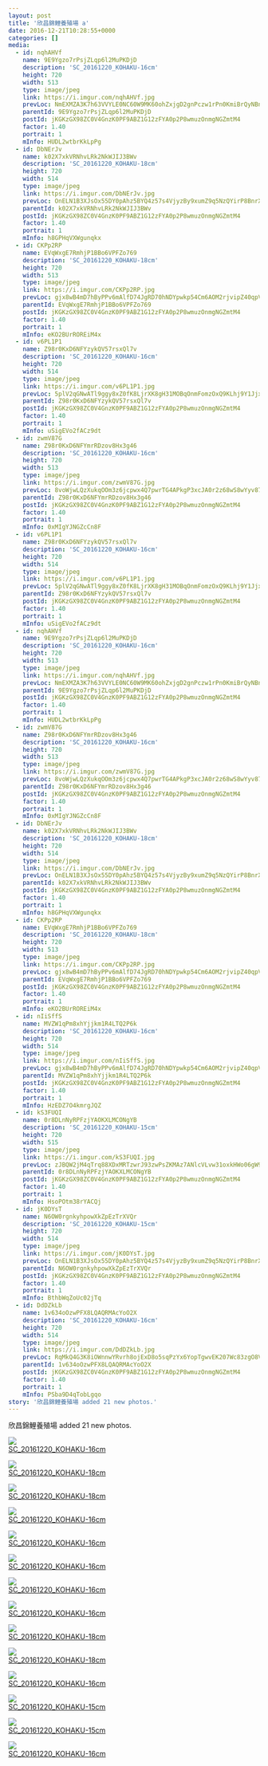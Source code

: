 ```yaml
---
layout: post
title: '欣昌錦鯉養殖場 a' 
date: 2016-12-21T10:28:55+0000 
categories: [] 
media:
  - id: nqhAHVf
    name: 9E9Ygzo7rPsjZLqp6l2MuPKDjD
    description: 'SC_20161220_KOHAKU-16cm'   
    height: 720
    width: 513
    type: image/jpeg
    link: https://i.imgur.com/nqhAHVf.jpg
    prevLoc: NmEXMZA3K7h63VVYLE0NC60W9MK60ohZxjgD2gnPczw1rPn0KmiBrQyNBnB4CoRNpqgx5wC3ARx6K9qMflA3rGrEBNTZMQyAJgGlUwpvm6knv2IJyn1YQlQ7CO2xr34jkys8Qz2l5668Cv8VMjOm1luDr7voX6LyiQA8OnWWVjhozyQJN44muO5DqvOzDZS2p8B7MGBkIq7ODOmgQvFO9vrV2BpptyRW1o1xg8Il6YLglRrMTkKYNAmYjMcZAy1yWnk5
    parentId: 9E9Ygzo7rPsjZLqp6l2MuPKDjD
    postId: jKGKzGX98ZC0V4GnzK0PF9ABZ1G12zFYA0p2P8wmuzOnmgNGZmtM4
    factor: 1.40
    portrait: 1
    mInfo: HUDL2wtbrKkLpPg
  - id: DbNErJv
    name: k02X7xkVRNhvLRk2NkWJIJ3BWv
    description: 'SC_20161220_KOHAKU-18cm'   
    height: 720
    width: 514
    type: image/jpeg
    link: https://i.imgur.com/DbNErJv.jpg
    prevLoc: OnELN1B3XJsOx55DY0pAhz5BYQ4z57s4VjyzBy9xumZ9q5NzQYirP8BnrXrmiD6KlBLZG0c6n7K5AJEOTP2En48EprUm21z7OYv7UBA8E17QOEFoq9o6K1Vocg8GLY0q9NSwMQzK6V0mfrGD5RLQP9HoP6BoW3XoI25Wl1rLBRilGxvBZl6Ku9Pgq5EwPBuNM9JmNOgpcZ8llyJv5VHKnDzPNB0KID1KkNYP6GsjZoMlZ69OSl4wN0O5nYCMEYpRAN6
    parentId: k02X7xkVRNhvLRk2NkWJIJ3BWv
    postId: jKGKzGX98ZC0V4GnzK0PF9ABZ1G12zFYA0p2P8wmuzOnmgNGZmtM4
    factor: 1.40
    portrait: 1
    mInfo: h8GPHqVXWgunqkx
  - id: CKPp2RP
    name: EVqWxgE7RmhjP1BBo6VPFZo769
    description: 'SC_20161220_KOHAKU-18cm'   
    height: 720
    width: 513
    type: image/jpeg
    link: https://i.imgur.com/CKPp2RP.jpg
    prevLoc: gjx8wB4mD7hByPPv6mAlfD74JgRD70hNDYpwkp54Cm6AOM2rjvipZ40qpVpWhRyQMV5AKPuOLNJz1K3GiPn1WGDDNps9l5ANJllPUlXnPNpPLKsYpgY5GOJVSQwDwMPoqKivGBpEXYYqh69LVyRDjWhN5nDK67YZhq6QxOGGmyuXzKRwrZZGSBW5pnB16ZSmANEP3BpyHOLo7lQrK3U2YKmVYNy0Uo92l5XkZ9IW2Gwqx6RMFmk5Wj35pyfK4v32JpEZ
    parentId: EVqWxgE7RmhjP1BBo6VPFZo769
    postId: jKGKzGX98ZC0V4GnzK0PF9ABZ1G12zFYA0p2P8wmuzOnmgNGZmtM4
    factor: 1.40
    portrait: 1
    mInfo: eKO2BUrROREiM4x
  - id: v6PL1P1
    name: Z98r0KxD6NFYzykQV57rsxQl7v
    description: 'SC_20161220_KOHAKU-16cm'   
    height: 720
    width: 514
    type: image/jpeg
    link: https://i.imgur.com/v6PL1P1.jpg
    prevLoc: 5plV2qGNwATl9ggy8xZ0fK8LjrXK8gH31MOBqOnmFomzOxQ9KLhj9Y1JjxjEiR7N31nwMXumLEJk7qBPi9E6Yq2g6ZuxLXlnxJVXTvAB5kvyKgHqAlL8X6XruMPP1YMMPYSQvvpBvx2ZupM89KBOzECJPDAE1lR2tkZ6VBJJEjtMlQ4z3PPjTpKNmMpNxjSVQEgymEYLcXzP0yg6WGI9kKzlW4j3CmzEErZRo4sJqvpGrqG6F6Xxl7AxLDcG7O84319L
    parentId: Z98r0KxD6NFYzykQV57rsxQl7v
    postId: jKGKzGX98ZC0V4GnzK0PF9ABZ1G12zFYA0p2P8wmuzOnmgNGZmtM4
    factor: 1.40
    portrait: 1
    mInfo: uSigEVo2fACz9dt
  - id: zwmV87G
    name: Z98r0KxD6NFYmrRDzov8Hx3g46
    description: 'SC_20161220_KOHAKU-16cm'   
    height: 720
    width: 513
    type: image/jpeg
    link: https://i.imgur.com/zwmV87G.jpg
    prevLoc: 8voWjwLQzXukqOOm3z6jcpwx4Q7pwrTG4APkgP3xcJA0r2z68wS8wYyv878xI8w9k6GpV1uZgG0KDzO4hOjvzDqqypCw2MGqElWoHkNgM6x5gmCPkEP35m9xsmv5Vo0m8jhYQ4r3N2OOtolRqEJZk4SQWmpA6KQLcgvRqlmm0KFWnrpKN55PuJY79NJ3o8FqYPZ66P5QUpo0j8OKgPTgqoLExLMgt86BKZZlwMCgprQZJmk0tOB630L65RT03vvOxR7o
    parentId: Z98r0KxD6NFYmrRDzov8Hx3g46
    postId: jKGKzGX98ZC0V4GnzK0PF9ABZ1G12zFYA0p2P8wmuzOnmgNGZmtM4
    factor: 1.40
    portrait: 1
    mInfo: 0xMIgYJNGZcCn8F
  - id: v6PL1P1
    name: Z98r0KxD6NFYzykQV57rsxQl7v
    description: 'SC_20161220_KOHAKU-16cm'   
    height: 720
    width: 514
    type: image/jpeg
    link: https://i.imgur.com/v6PL1P1.jpg
    prevLoc: 5plV2qGNwATl9ggy8xZ0fK8LjrXK8gH31MOBqOnmFomzOxQ9KLhj9Y1JjxjEiR7N31nwMXumLEJk7qBPi9E6Yq2g6ZuxLXlnxJVXTvAB5kvyKgHqAlL8X6XruMPP1YMMPYSQvvpBvx2ZupM89KBOzECJPDAE1lR2tkZ6VBJJEjtMlQ4z3PPjTpKNmMpNxjSVQEgymEYLcXzP0yg6WGI9kKzlW4j3CmzEErZRo4sJqvpGrqG6F6Xxl7AxLDcG7O84319L
    parentId: Z98r0KxD6NFYzykQV57rsxQl7v
    postId: jKGKzGX98ZC0V4GnzK0PF9ABZ1G12zFYA0p2P8wmuzOnmgNGZmtM4
    factor: 1.40
    portrait: 1
    mInfo: uSigEVo2fACz9dt
  - id: nqhAHVf
    name: 9E9Ygzo7rPsjZLqp6l2MuPKDjD
    description: 'SC_20161220_KOHAKU-16cm'   
    height: 720
    width: 513
    type: image/jpeg
    link: https://i.imgur.com/nqhAHVf.jpg
    prevLoc: NmEXMZA3K7h63VVYLE0NC60W9MK60ohZxjgD2gnPczw1rPn0KmiBrQyNBnB4CoRNpqgx5wC3ARx6K9qMflA3rGrEBNTZMQyAJgGlUwpvm6knv2IJyn1YQlQ7CO2xr34jkys8Qz2l5668Cv8VMjOm1luDr7voX6LyiQA8OnWWVjhozyQJN44muO5DqvOzDZS2p8B7MGBkIq7ODOmgQvFO9vrV2BpptyRW1o1xg8Il6YLglRrMTkKYNAmYjMcZAy1yWnk5
    parentId: 9E9Ygzo7rPsjZLqp6l2MuPKDjD
    postId: jKGKzGX98ZC0V4GnzK0PF9ABZ1G12zFYA0p2P8wmuzOnmgNGZmtM4
    factor: 1.40
    portrait: 1
    mInfo: HUDL2wtbrKkLpPg
  - id: zwmV87G
    name: Z98r0KxD6NFYmrRDzov8Hx3g46
    description: 'SC_20161220_KOHAKU-16cm'   
    height: 720
    width: 513
    type: image/jpeg
    link: https://i.imgur.com/zwmV87G.jpg
    prevLoc: 8voWjwLQzXukqOOm3z6jcpwx4Q7pwrTG4APkgP3xcJA0r2z68wS8wYyv878xI8w9k6GpV1uZgG0KDzO4hOjvzDqqypCw2MGqElWoHkNgM6x5gmCPkEP35m9xsmv5Vo0m8jhYQ4r3N2OOtolRqEJZk4SQWmpA6KQLcgvRqlmm0KFWnrpKN55PuJY79NJ3o8FqYPZ66P5QUpo0j8OKgPTgqoLExLMgt86BKZZlwMCgprQZJmk0tOB630L65RT03vvOxR7o
    parentId: Z98r0KxD6NFYmrRDzov8Hx3g46
    postId: jKGKzGX98ZC0V4GnzK0PF9ABZ1G12zFYA0p2P8wmuzOnmgNGZmtM4
    factor: 1.40
    portrait: 1
    mInfo: 0xMIgYJNGZcCn8F
  - id: DbNErJv
    name: k02X7xkVRNhvLRk2NkWJIJ3BWv
    description: 'SC_20161220_KOHAKU-18cm'   
    height: 720
    width: 514
    type: image/jpeg
    link: https://i.imgur.com/DbNErJv.jpg
    prevLoc: OnELN1B3XJsOx55DY0pAhz5BYQ4z57s4VjyzBy9xumZ9q5NzQYirP8BnrXrmiD6KlBLZG0c6n7K5AJEOTP2En48EprUm21z7OYv7UBA8E17QOEFoq9o6K1Vocg8GLY0q9NSwMQzK6V0mfrGD5RLQP9HoP6BoW3XoI25Wl1rLBRilGxvBZl6Ku9Pgq5EwPBuNM9JmNOgpcZ8llyJv5VHKnDzPNB0KID1KkNYP6GsjZoMlZ69OSl4wN0O5nYCMEYpRAN6
    parentId: k02X7xkVRNhvLRk2NkWJIJ3BWv
    postId: jKGKzGX98ZC0V4GnzK0PF9ABZ1G12zFYA0p2P8wmuzOnmgNGZmtM4
    factor: 1.40
    portrait: 1
    mInfo: h8GPHqVXWgunqkx
  - id: CKPp2RP
    name: EVqWxgE7RmhjP1BBo6VPFZo769
    description: 'SC_20161220_KOHAKU-18cm'   
    height: 720
    width: 513
    type: image/jpeg
    link: https://i.imgur.com/CKPp2RP.jpg
    prevLoc: gjx8wB4mD7hByPPv6mAlfD74JgRD70hNDYpwkp54Cm6AOM2rjvipZ40qpVpWhRyQMV5AKPuOLNJz1K3GiPn1WGDDNps9l5ANJllPUlXnPNpPLKsYpgY5GOJVSQwDwMPoqKivGBpEXYYqh69LVyRDjWhN5nDK67YZhq6QxOGGmyuXzKRwrZZGSBW5pnB16ZSmANEP3BpyHOLo7lQrK3U2YKmVYNy0Uo92l5XkZ9IW2Gwqx6RMFmk5Wj35pyfK4v32JpEZ
    parentId: EVqWxgE7RmhjP1BBo6VPFZo769
    postId: jKGKzGX98ZC0V4GnzK0PF9ABZ1G12zFYA0p2P8wmuzOnmgNGZmtM4
    factor: 1.40
    portrait: 1
    mInfo: eKO2BUrROREiM4x
  - id: nIiSffS
    name: MVZW1qPm8xhYjjkm1R4LTQ2P6k
    description: 'SC_20161220_KOHAKU-16cm'   
    height: 720
    width: 514
    type: image/jpeg
    link: https://i.imgur.com/nIiSffS.jpg
    prevLoc: gjx8wB4mD7hByPPv6mAlfD74JgRD70hNDYpwkp54Cm6AOM2rjvipZ40qpVpWhRyQMV5AKPuOLNJz1K3GiPn1Wvx718cpPq6P5zKWSlXnPNlRX1uVL8y7Ln2kHQwqLZ0VA5Tpxpm9BVz8to4oJE5GM1FNlKlXQWlzuq5pXzR167uX1MjxAX75TAOVrRYGLKtWpyJWQmLMHPR0YGK20PsQpq425EZPho92lA6XPZfDNrQL43JjugROm9r2Q8sjxvg5kA6
    parentId: MVZW1qPm8xhYjjkm1R4LTQ2P6k
    postId: jKGKzGX98ZC0V4GnzK0PF9ABZ1G12zFYA0p2P8wmuzOnmgNGZmtM4
    factor: 1.40
    portrait: 1
    mInfo: HzEDZ7O4kmrgJQZ
  - id: kS3FUQI
    name: 0r8DLnNyRPFzjYAOKXLMCONgYB
    description: 'SC_20161220_KOHAKU-15cm'   
    height: 720
    width: 515
    type: image/jpeg
    link: https://i.imgur.com/kS3FUQI.jpg
    prevLoc: zJBQW2jM4qTrq88XDxMRTzwrJ93zwPsZKMAz7ANlcVLvw31oxkHWo06gW9WZFR7L582x1qu68m7KOYxnTp4KoYpov8FwvE7YGzRjH7JqgE7NN5hN4EnXjOW4UD22lRAY1vCZJ55N3m1zCE4y0G9olwh3p5DGQwm1FXqLyB22oxt3jkqKEBBnIlo4y3lnzZSyw1kwDAo4u0A6Rnqn83hzJWBzBKV7CY3KyJGkXJSQEXRAWq3wcGlqgKYqOPSJ6MOZ29Az
    parentId: 0r8DLnNyRPFzjYAOKXLMCONgYB
    postId: jKGKzGX98ZC0V4GnzK0PF9ABZ1G12zFYA0p2P8wmuzOnmgNGZmtM4
    factor: 1.40
    portrait: 1
    mInfo: HsoPOtm38rYACQj
  - id: jK0DYsT
    name: N6OW0rgnkyhpowXkZpEzTrXVQr
    description: 'SC_20161220_KOHAKU-15cm'   
    height: 720
    width: 514
    type: image/jpeg
    link: https://i.imgur.com/jK0DYsT.jpg
    prevLoc: OnELN1B3XJsOx55DY0pAhz5BYQ4z57s4VjyzBy9xumZ9q5NzQYirP8BnrXrmiD6KlBLZG0c6n7K5AJEOTP2En9PnDjFvXGGQM0MvHBA8E1Bo1MIvW8OLWjlgfg8GLRMA5vCwMkQvoljEirJnBBLn84HowWgXnrRBc2B680OODASlnrAzLRREUo73rYoBGoslKpKnOoxwc2L89Al1xWigVnr5Rgm1HD1kZyjX4puJvyrA99j5tNWmo7Amj5s361QYKPyo
    parentId: N6OW0rgnkyhpowXkZpEzTrXVQr
    postId: jKGKzGX98ZC0V4GnzK0PF9ABZ1G12zFYA0p2P8wmuzOnmgNGZmtM4
    factor: 1.40
    portrait: 1
    mInfo: BthbWqZoUc02jTq
  - id: DdDZkLb
    name: 1v634oOzwPFX8LQAQRMAcYoO2X
    description: 'SC_20161220_KOHAKU-16cm'   
    height: 720
    width: 514
    type: image/jpeg
    link: https://i.imgur.com/DdDZkLb.jpg
    prevLoc: RqMkQ4G3K8iOWnnwYRvrh8ojExD8o5sqPzYx6YopTgwvEK207Wc83zgO8V86IjyKoWPLkDTRyGXlvm9ZU78nJpLLGNF1Jv1P0MRLClX6WZlVVDcXW8z5W6xKILlZKvxLoQHnk1B8l68wu36A87o2kDFpg42jxgRDuD4r2RXXEqfqzN4Oo33WFRympWRvYyS60Pq3Q9gDFKkG2WmGkptB45LRAALzhRPBnlk0O6HL6RyrOOnYUgM5NjJ5rAu4jjxNJWnZ
    parentId: 1v634oOzwPFX8LQAQRMAcYoO2X
    postId: jKGKzGX98ZC0V4GnzK0PF9ABZ1G12zFYA0p2P8wmuzOnmgNGZmtM4
    factor: 1.40
    portrait: 1
    mInfo: PSba9D4qTobLgqo
story: '欣昌錦鯉養殖場 added 21 new photos.'  
---
```


欣昌錦鯉養殖場 added 21 new photos.


[//]: #media:  
<a href="https://i.imgur.com/nqhAHVf.jpg"><img class="postImage" src="https://i.imgur.com/nqhAHVfh.jpg" />  
SC_20161220_KOHAKU-16cm  
 </a>    


<a href="https://i.imgur.com/DbNErJv.jpg"><img class="postImage" src="https://i.imgur.com/DbNErJvh.jpg" />  
SC_20161220_KOHAKU-18cm  
 </a>    


<a href="https://i.imgur.com/CKPp2RP.jpg"><img class="postImage" src="https://i.imgur.com/CKPp2RPh.jpg" />  
SC_20161220_KOHAKU-18cm  
 </a>    


<a href="https://i.imgur.com/v6PL1P1.jpg"><img class="postImage" src="https://i.imgur.com/v6PL1P1h.jpg" />  
SC_20161220_KOHAKU-16cm  
 </a>    


<a href="https://i.imgur.com/zwmV87G.jpg"><img class="postImage" src="https://i.imgur.com/zwmV87Gh.jpg" />  
SC_20161220_KOHAKU-16cm  
 </a>    


<a href="https://i.imgur.com/v6PL1P1.jpg"><img class="postImage" src="https://i.imgur.com/v6PL1P1h.jpg" />  
SC_20161220_KOHAKU-16cm  
 </a>    


<a href="https://i.imgur.com/nqhAHVf.jpg"><img class="postImage" src="https://i.imgur.com/nqhAHVfh.jpg" />  
SC_20161220_KOHAKU-16cm  
 </a>    


<a href="https://i.imgur.com/zwmV87G.jpg"><img class="postImage" src="https://i.imgur.com/zwmV87Gh.jpg" />  
SC_20161220_KOHAKU-16cm  
 </a>    


<a href="https://i.imgur.com/DbNErJv.jpg"><img class="postImage" src="https://i.imgur.com/DbNErJvh.jpg" />  
SC_20161220_KOHAKU-18cm  
 </a>    


<a href="https://i.imgur.com/CKPp2RP.jpg"><img class="postImage" src="https://i.imgur.com/CKPp2RPh.jpg" />  
SC_20161220_KOHAKU-18cm  
 </a>    


<a href="https://i.imgur.com/nIiSffS.jpg"><img class="postImage" src="https://i.imgur.com/nIiSffSh.jpg" />  
SC_20161220_KOHAKU-16cm  
 </a>    


<a href="https://i.imgur.com/kS3FUQI.jpg"><img class="postImage" src="https://i.imgur.com/kS3FUQIh.jpg" />  
SC_20161220_KOHAKU-15cm  
 </a>    


<a href="https://i.imgur.com/jK0DYsT.jpg"><img class="postImage" src="https://i.imgur.com/jK0DYsTh.jpg" />  
SC_20161220_KOHAKU-15cm  
 </a>    


<a href="https://i.imgur.com/DdDZkLb.jpg"><img class="postImage" src="https://i.imgur.com/DdDZkLbh.jpg" />  
SC_20161220_KOHAKU-16cm  
 </a>   
